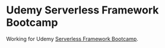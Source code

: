 # Udemy Serverless Framework Bootcamp

Working for Udemy [Serverless Framework Bootcamp](https://www.udemy.com/course/serverless-framework/).

